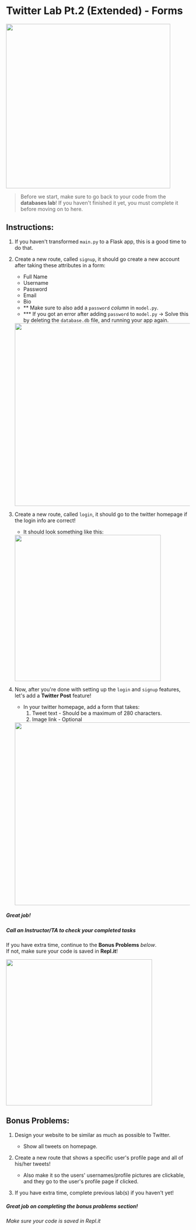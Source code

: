 # Twitter Lab Pt.2 (Extended) - Forms


<img src="https://elfsight.com/wp-content/uploads/2018/11/elfsight-com-twitter-feed-hero-image-2.png" width="450">




> Before we start, make sure to go back to your code from the **databases lab**! If you haven't finished it yet, you must complete it before moving on to here.


## Instructions:

1. If you haven't transformed `main.py` to a Flask app, this is a good time to do that.

2. Create a new route, called `signup`, it should go create a new account after taking these attributes in a form:
    - Full Name
    - Username
    - Password
    - Email
    - Bio
    - ** Make sure to also add a `password` *column* in `model.py`.
    - *** If you got an error after adding `password` to `model.py` -> Solve this by deleting the `database.db` file, and running your app again.
    <img src="https://web3mantra.com/wp-content/uploads/2011/06/Twitter.jpg" width="500">

3. Create a new route, called `login`, it should go to the twitter homepage if the login info are correct! 
     - It should look something like this:
     <img src="https://pbs.twimg.com/media/DCX3_ULXYAABtdy.jpg" width="400">


4. Now, after you're done with setting up the `login` and `signup` features, let's add a **Twitter Post** feature!
    - In your twitter homepage, add a form that takes:
        1. Tweet text - Should be a maximum of 280 characters.
        2. Image link - Optional
        
    <img src="https://codeyourfuture.github.io/syllabus-scotland/html-css/assets/form-twitter-post.png" width="500">  
    

##### Great job!
##### Call an Instructor/TA to check your completed tasks
 

If you have extra time, continue to the **Bonus Problems** *below*.  
If not, make sure your code is saved in **Repl.it**!


<img src="https://i.pcmag.com/imagery/articles/05duV31MBDfnE1xefP1Bzk9-5.fit_scale.size_2698x1517.v1569491151.png" width="400">




## Bonus Problems: 
1. Design your website to be similar as much as possible to Twitter.
    - Show all tweets on homepage.
    
2. Create a new route that shows a specific user's profile page and all of his/her tweets!
    - Also make it so the users' usernames/profile pictures are clickable, and they go to the user's profile page if clicked.
    
3. If you have extra time, complete previous lab(s) if you haven't yet!

##### Great job on completing the bonus problems section!  
###### Make sure your code is saved in Repl.it


